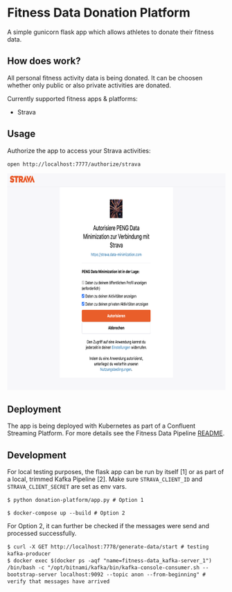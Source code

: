 # Fitness Data Donation Platform

A simple gunicorn flask app which allows athletes to donate their fitness data.

## How does work?

All personal fitness activity data is being donated. It can be choosen whether only public or also private activities are donated.

Currently supported fitness apps & platforms:
* Strava

## Usage

Authorize the app to access your Strava activities:
```
open http://localhost:7777/authorize/strava
```
<img src="static/authorize-strava-example.png" alt="Strava Authorization" height="500" />

## Deployment

The app is being deployed with Kubernetes as part of a Confluent Streaming Platform. For more details see the Fitness Data Pipeline [README](../README.md).

## Development

For local testing purposes, the flask app can be run by itself [1] or as part of a local, trimmed Kafka Pipeline [2]. Make sure `STRAVA_CLIENT_ID` and `STRAVA_CLIENT_SECRET` are set as env vars.

```
$ python donation-platform/app.py # Option 1

```

```
$ docker-compose up --build # Option 2
```

For Option 2, it can further be checked if the messages were send and processed successfully.
```
$ curl -X GET http://localhost:7778/generate-data/start # testing kafka-producer
$ docker exec $(docker ps -aqf "name=fitness-data_kafka-server_1") /bin/bash -c "/opt/bitnami/kafka/bin/kafka-console-consumer.sh --bootstrap-server localhost:9092 --topic anon --from-beginning" # verify that messages have arrived
```
